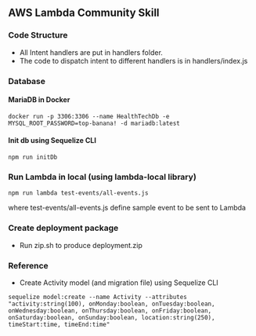## AWS Lambda Community Skill

### Code Structure

- All Intent handlers are put in handlers folder. 
- The code to dispatch intent to different handlers is in handlers/index.js

### Database
#### MariaDB in Docker

```
docker run -p 3306:3306 --name HealthTechDb -e MYSQL_ROOT_PASSWORD=top-banana! -d mariadb:latest
```

#### Init db using Sequelize CLI

```
npm run initDb
```

### Run Lambda in local (using lambda-local library)

```
npm run lambda test-events/all-events.js
```
where test-events/all-events.js define sample event to be sent to Lambda

### Create deployment package

- Run zip.sh to produce deployment.zip

### Reference

- Create Activity model (and migration file) using Sequelize CLI
```
sequelize model:create --name Activity --attributes "activity:string(100), onMonday:boolean, onTuesday:boolean, onWednesday:boolean, onThursday:boolean, onFriday:boolean, onSaturday:boolean, onSunday:boolean, location:string(250), timeStart:time, timeEnd:time"
```